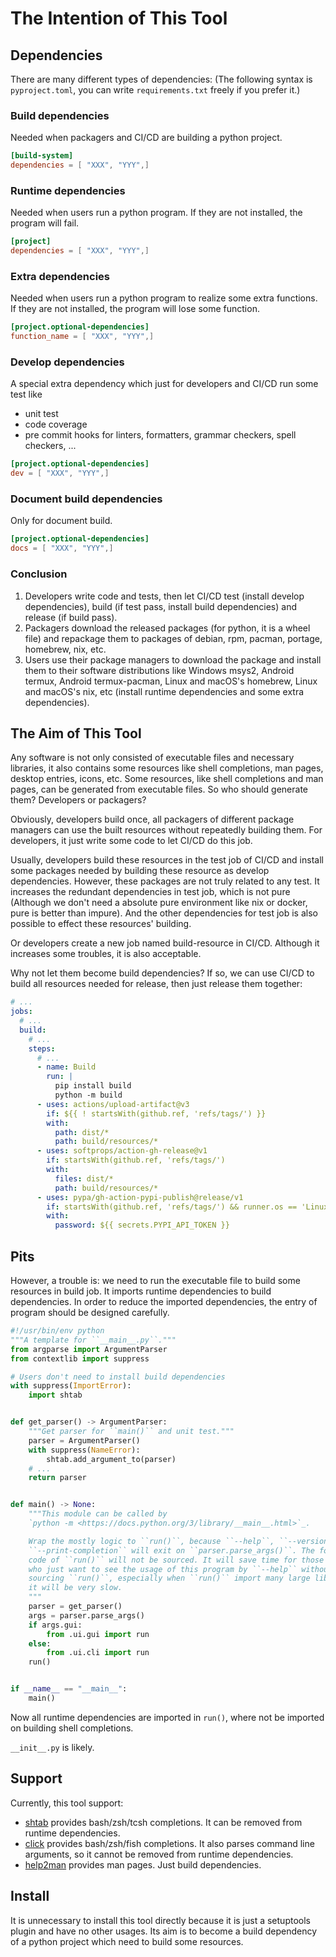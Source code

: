 # The Intention of This Tool

## Dependencies

There are many different types of dependencies: (The following syntax is
`pyproject.toml`, you can write `requirements.txt` freely if you prefer it.)

### Build dependencies

Needed when packagers and CI/CD are building a python project.

```toml
[build-system]
dependencies = [ "XXX", "YYY",]
```

### Runtime dependencies

Needed when users run a python program. If they are not installed, the program
will fail.

```toml
[project]
dependencies = [ "XXX", "YYY",]
```

### Extra dependencies

Needed when users run a python program to realize some extra functions. If they
are not installed, the program will lose some function.

```toml
[project.optional-dependencies]
function_name = [ "XXX", "YYY",]
```

### Develop dependencies

A special extra dependency which just for developers and CI/CD run some test like

- unit test
- code coverage
- pre commit hooks for linters, formatters, grammar checkers, spell checkers, ...

```toml
[project.optional-dependencies]
dev = [ "XXX", "YYY",]
```

### Document build dependencies

Only for document build.

```toml
[project.optional-dependencies]
docs = [ "XXX", "YYY",]
```

### Conclusion

1. Developers write code and tests, then let CI/CD test (install develop
   dependencies), build (if test pass, install build dependencies) and release
   (if build pass).
2. Packagers download the released packages (for python, it is a wheel file)
   and repackage them to packages of debian, rpm, pacman, portage, homebrew,
   nix, etc.
3. Users use their package managers to download the package and install them to
   their software distributions like Windows msys2, Android termux, Android
   termux-pacman, Linux and macOS's homebrew, Linux and macOS's nix, etc
   (install runtime dependencies and some extra dependencies).

## The Aim of This Tool

Any software is not only consisted of executable files and necessary libraries,
it also contains some resources like shell completions, man pages, desktop
entries, icons, etc. Some resources, like shell completions and man pages, can
be generated from executable files. So who should generate them? Developers or
packagers?

Obviously, developers build once, all packagers of different package managers
can use the built resources without repeatedly building them. For developers,
it just write some code to let CI/CD do this job.

Usually, developers build these resources in the test job of CI/CD and install
some packages needed by building these resource as develop dependencies.
However, these packages are not truly related to any test. It increases the
redundant dependencies in test job, which is not pure (Although we don't need
a absolute pure environment like nix or docker, pure is better than impure).
And the other dependencies for test job is also possible to effect these
resources' building.

Or developers create a new job named build-resource in CI/CD. Although it
increases some troubles, it is also acceptable.

Why not let them become build
dependencies? If so, we can use CI/CD to build all resources needed for
release, then just release them together:

```yaml
# ...
jobs:
  # ...
  build:
    # ...
    steps:
      # ...
      - name: Build
        run: |
          pip install build
          python -m build
      - uses: actions/upload-artifact@v3
        if: ${{ ! startsWith(github.ref, 'refs/tags/') }}
        with:
          path: dist/*
          path: build/resources/*
      - uses: softprops/action-gh-release@v1
        if: startsWith(github.ref, 'refs/tags/')
        with:
          files: dist/*
          path: build/resources/*
      - uses: pypa/gh-action-pypi-publish@release/v1
        if: startsWith(github.ref, 'refs/tags/') && runner.os == 'Linux'
        with:
          password: ${{ secrets.PYPI_API_TOKEN }}
```

## Pits

However, a trouble is: we need to run the executable file to build some
resources in build job. It imports runtime dependencies to build
dependencies. In order to reduce the imported dependencies, the entry of
program should be designed carefully.

```python
#!/usr/bin/env python
"""A template for ``__main__.py``."""
from argparse import ArgumentParser
from contextlib import suppress

# Users don't need to install build dependencies
with suppress(ImportError):
    import shtab


def get_parser() -> ArgumentParser:
    """Get parser for ``main()`` and unit test."""
    parser = ArgumentParser()
    with suppress(NameError):
        shtab.add_argument_to(parser)
    # ...
    return parser


def main() -> None:
    """This module can be called by
    `python -m <https://docs.python.org/3/library/__main__.html>`_.

    Wrap the mostly logic to ``run()``, because ``--help``, ``--version``,
    ``--print-completion`` will exit on ``parser.parse_args()``. The following
    code of ``run()`` will not be sourced. It will save time for those users
    who just want to see the usage of this program by ``--help`` without
    sourcing ``run()``, especially when ``run()`` import many large libraries,
    it will be very slow.
    """
    parser = get_parser()
    args = parser.parse_args()
    if args.gui:
        from .ui.gui import run
    else:
        from .ui.cli import run
    run()


if __name__ == "__main__":
    main()
```

Now all runtime dependencies are imported in `run()`, where not be imported on
building shell completions.

`__init__.py` is likely.

## Support

Currently, this tool support:

- [shtab](https://pypi.org/project/shtab) provides bash/zsh/tcsh completions.
  It can be removed from runtime dependencies.
- [click](https://pypi.org/project/click) provides bash/zsh/fish completions.
  It also parses command line arguments, so it cannot be removed from runtime
  dependencies.
- [help2man](https://pypi.org/project/help2man) provides man pages. Just build
  dependencies.

## Install

It is unnecessary to install this tool directly because it is just a
setuptools plugin and have no other usages. Its aim is to become a build
dependency of a python project which need to build some resources.
